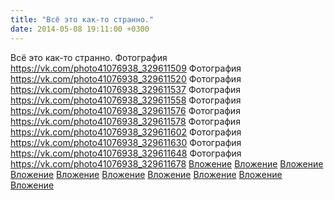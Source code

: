 ```yaml
---
title: "Всё это как-то странно."
date: 2014-05-08 19:11:00 +0300
---
```


Всё это как-то странно.
Фотография
<a class="vk-attach" href="https://vk.com/photo41076938_329611509">https://vk.com/photo41076938_329611509</a>
Фотография
<a class="vk-attach" href="https://vk.com/photo41076938_329611520">https://vk.com/photo41076938_329611520</a>
Фотография
<a class="vk-attach" href="https://vk.com/photo41076938_329611537">https://vk.com/photo41076938_329611537</a>
Фотография
<a class="vk-attach" href="https://vk.com/photo41076938_329611558">https://vk.com/photo41076938_329611558</a>
Фотография
<a class="vk-attach" href="https://vk.com/photo41076938_329611576">https://vk.com/photo41076938_329611576</a>
Фотография
<a class="vk-attach" href="https://vk.com/photo41076938_329611578">https://vk.com/photo41076938_329611578</a>
Фотография
<a class="vk-attach" href="https://vk.com/photo41076938_329611602">https://vk.com/photo41076938_329611602</a>
Фотография
<a class="vk-attach" href="https://vk.com/photo41076938_329611630">https://vk.com/photo41076938_329611630</a>
Фотография
<a class="vk-attach" href="https://vk.com/photo41076938_329611648">https://vk.com/photo41076938_329611648</a>
Фотография
<a class="vk-attach" href="https://vk.com/photo41076938_329611678">https://vk.com/photo41076938_329611678</a>
<a class="vk-attach" href="https://vk.com/photo41076938_329611509">Вложение</a>
<a class="vk-attach" href="https://vk.com/photo41076938_329611520">Вложение</a>
<a class="vk-attach" href="https://vk.com/photo41076938_329611537">Вложение</a>
<a class="vk-attach" href="https://vk.com/photo41076938_329611558">Вложение</a>
<a class="vk-attach" href="https://vk.com/photo41076938_329611576">Вложение</a>
<a class="vk-attach" href="https://vk.com/photo41076938_329611578">Вложение</a>
<a class="vk-attach" href="https://vk.com/photo41076938_329611602">Вложение</a>
<a class="vk-attach" href="https://vk.com/photo41076938_329611630">Вложение</a>
<a class="vk-attach" href="https://vk.com/photo41076938_329611648">Вложение</a>
<a class="vk-attach" href="https://vk.com/photo41076938_329611678">Вложение</a>
